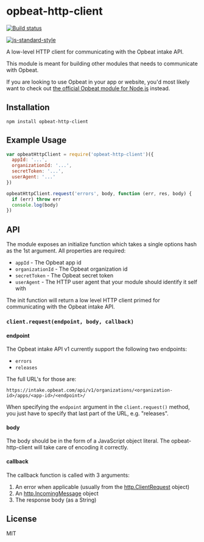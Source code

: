 # opbeat-http-client

[![Build status](https://travis-ci.org/watson/opbeat-http-client.svg?branch=master)](https://travis-ci.org/watson/opbeat-http-client)

[![js-standard-style](https://raw.githubusercontent.com/feross/standard/master/badge.png)](https://github.com/feross/standard)

A low-level HTTP client for communicating with the Opbeat intake API.

This module is meant for building other modules that needs to
communicate with Opbeat.

If you are looking to use Opbeat in your app or website, you'd most
likely want to check out [the official Opbeat module for
Node.js](https://github.com/opbeat/opbeat-node) instead.

## Installation

```
npm install opbeat-http-client
```

## Example Usage

```js
var opbeatHttpClient = require('opbeat-http-client')({
  appId: '...',
  organizationId: '...',
  secretToken: '...',
  userAgent: '...'
})

opbeatHttpClient.request('errors', body, function (err, res, body) {
  if (err) throw err
  console.log(body)
})
```

## API

The module exposes an initialize function which takes a single options
hash as the 1st argument. All properties are required:

- `appId` - The Opbeat app id
- `organizationId` - The Opbeat organization id
- `secretToken` - The Opbeat secret token
- `userAgent` - The HTTP user agent that your module should identify it
  self with

The init function will return a low level HTTP client primed for
communicating with the Opbeat intake API.

### `client.request(endpoint, body, callback)`

#### endpoint

The Opbeat intake API v1 currently support the following two endpoints:

- `errors`
- `releases`

The full URL's for those are:

```
https://intake.opbeat.com/api/v1/organizations/<organization-id>/apps/<app-id>/<endpoint>/
```

When specifying the `endpoint` argument in the `client.request()`
method, you just have to specify that last part of the URL, e.g.
"releases".

#### body

The body should be in the form of a JavaScript object literal. The
opbeat-http-client will take care of encoding it correctly.

#### callback

The callback function is called with 3 arguments:

1. An error when applicable (usually from the [http.ClientRequest](https://nodejs.org/api/http.html#http_class_http_clientrequest) object)
1. An [http.IncomingMessage](https://nodejs.org/api/http.html#http_http_incomingmessage) object
1. The response body (as a String)

## License

MIT
